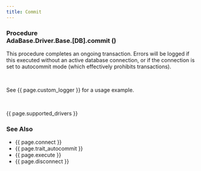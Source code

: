 ```yaml
---
title: Commit
---
```


<div class="leftside">
<h3>Procedure<br/>
AdaBase.Driver.Base.[DB].commit ()</h3>
<p>This procedure completes an ongoing transaction.  Errors will be logged
if this executed without an active database connection, or if the connection
is set to autocommit mode (which effectively prohibits transactions).</p>
<br/>
<p class="caption">See {{ page.custom_logger }} for a usage example.</p>
<br/>
<p>{{ page.supported_drivers }}</p>
</div>
<div class="sidenav">
  <h3>See Also</h3>
  <ul>
    <li>{{ page.connect }}</li>
    <li>{{ page.trait_autocommit }}</li>
    <li>{{ page.execute }}</li>
    <li>{{ page.disconnect }}</li>
  </ul>
</div>

